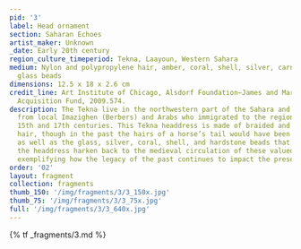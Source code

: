 ```yaml
---
pid: '3'
label: Head ornament
section: Saharan Echoes
artist_maker: Unknown
_date: Early 20th century
region_culture_timeperiod: Tekna, Laayoun, Western Sahara
medium: Nylon and polypropylene hair, amber, coral, shell, silver, carnelian, and
  glass beads
dimensions: 12.5 x 18 x 2.6 cm
credit_line: Art Institute of Chicago, Alsdorf Foundation–James and Marilynn Alsdorf
  Acquisition Fund, 2009.574.
description: The Tekna live in the northwestern part of the Sahara and are descended
  from local Imazighen (Berbers) and Arabs who immigrated to the region between the
  15th and 17th centuries. This Tekna headdress is made of braided and knotted synthetic
  hair, though in the past the hairs of a horse’s tail would have been used. Horses,
  as well as the glass, silver, coral, shell, and hardstone beads that are used to
  the headdress harken back to the medieval circulation of these valued materials,
  exemplifying how the legacy of the past continues to impact the present.
order: '02'
layout: fragment
collection: fragments
thumb_150: '/img/fragments/3/3_150x.jpg'
thumb_75: '/img/fragments/3/3_75x.jpg'
full: '/img/fragments/3/3_640x.jpg'
---
```


{% tf _fragments/3.md %}